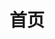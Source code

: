 ---
sidebar: auto
home: true
title: 首页
blog: true
hero: true
bgImage: '/assets/img/first_picture.png'
---